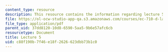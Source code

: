 ```yaml
---
content_type: resource
description: This resource contains the information regarding lecture 5.
file: https://ol-ocw-studio-app-qa.s3.amazonaws.com/courses/ec-710-d-lab-medical-technologies-for-the-developing-world-spring-2010/c88f190b7f46e18f2626623dbb73b1c0_MITEC_710S10_lecture5.pdf
file_type: application/pdf
parent_uid: 37dd8120-10d8-6590-5aa5-9b6e57afc6cb
resourcetype: Document
title: Lecture 5
uid: c88f190b-7f46-e18f-2626-623dbb73b1c0
---
```

